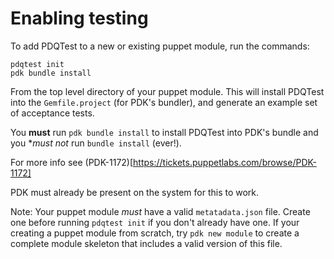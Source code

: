 # Enabling testing
To add PDQTest to a new or existing puppet module, run the commands:

```shell
pdqtest init
pdk bundle install
```

From the top level directory of your puppet module. This will install PDQTest 
into the `Gemfile.project` (for PDK's bundler), and generate an example set of
acceptance tests.  

You **must** run `pdk bundle install` to install PDQTest into PDK's bundle and
you **must not* run `bundle install` (ever!).

For more info see (PDK-1172)[https://tickets.puppetlabs.com/browse/PDK-1172]

PDK must already be present on the system for this to work.

Note:  Your puppet module *must* have a valid `metatadata.json` file.  Create
one before running `pdqtest init` if you don't already have one.  If your 
creating a puppet module from scratch, try `pdk new module` to create a
complete module skeleton that includes a valid version of this file.
